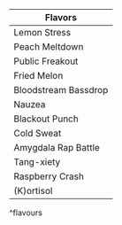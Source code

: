 
| Flavors |
| ---- |
| Lemon Stress |
| Peach Meltdown |
| Public Freakout |
| Fried Melon |
| Bloodstream Bassdrop |
| Nauzea |
| Blackout Punch |
| Cold Sweat |
| Amygdala Rap Battle |
| Tang-xiety |
| Raspberry Crash |
| (K)ortisol |
^flavours